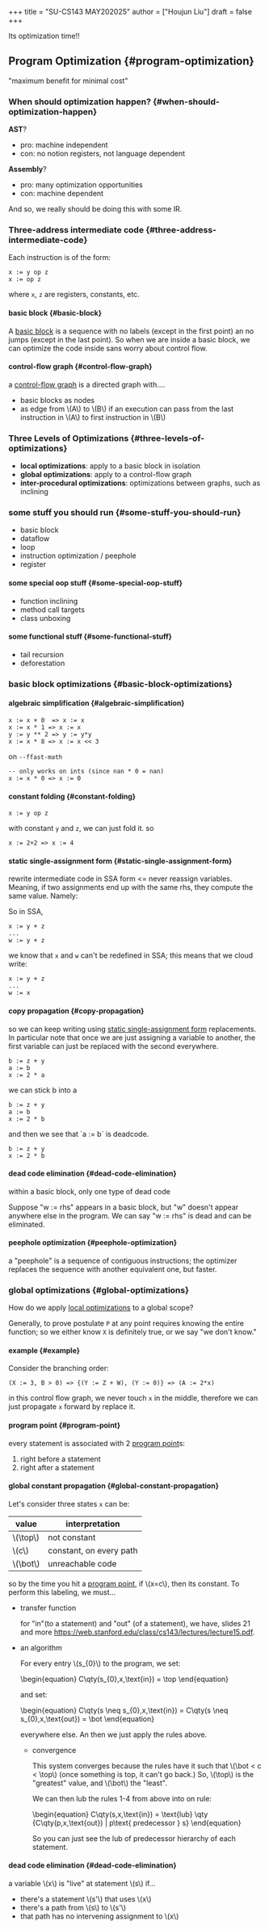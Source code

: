 +++
title = "SU-CS143 MAY202025"
author = ["Houjun Liu"]
draft = false
+++

Its optimization time!!


## Program Optimization {#program-optimization}

"maximum benefit for minimal cost"


### When should optimization happen? {#when-should-optimization-happen}

**AST**?

-   pro: machine independent
-   con: no notion registers, not language dependent

**Assembly**?

-   pro: many optimization opportunities
-   con: machine dependent

And so, we really should be doing this with some IR.


### Three-address intermediate code {#three-address-intermediate-code}

Each instruction is of the form:

```nil
x := y op z
x := op z
```

where `x`, `z` are registers, constants, etc.


#### basic block {#basic-block}

A [basic block](#basic-block) is a sequence with no labels (except in the first point) an no jumps (except in the last point). So when we are inside a basic block, we can optimize the code inside sans worry about control flow.


#### control-flow graph {#control-flow-graph}

a [control-flow graph](#control-flow-graph) is a directed graph with....

-   basic blocks as nodes
-   as edge from \\(A\\) to \\(B\\) if an execution can pass from the last instruction in \\(A\\) to first instruction in \\(B\\)


### Three Levels of Optimizations {#three-levels-of-optimizations}

-   **local optimizations**: apply to a basic block in isolation
-   **global optimizations**: apply to a control-flow graph
-   **inter-procedural optimizations**: optimizations between graphs, such as inclining


### some stuff you should run {#some-stuff-you-should-run}

-   basic block
-   dataflow
-   loop
-   instruction optimization / peephole
-   register


#### some special oop stuff {#some-special-oop-stuff}

-   function inclining
-   method call targets
-   class unboxing


#### some functional stuff {#some-functional-stuff}

-   tail recursion
-   deforestation


### basic block optimizations {#basic-block-optimizations}


#### algebraic simplification {#algebraic-simplification}

```nil
x := x + 0  => x := x
x := x * 1 => x := x
y := y ** 2 => y := y*y
x := x * 8 => x := x << 3
```

on `--ffast-math`

```nil
-- only works on ints (since nan * 0 = nan)
x := x * 0 => x := 0
```


#### constant folding {#constant-folding}

```nil
x := y op z
```

with constant `y` and `z`, we can just fold it. so

```nil
x := 2+2 => x := 4
```


#### static single-assignment form {#static-single-assignment-form}

rewrite intermediate code in SSA form &lt;= never reassign variables. Meaning, if two assignments end up with the same rhs, they compute the same value. Namely:

So in SSA,

```nil
x := y + z
...
w := y + z
```

we know that `x` and `w` can't be redefined in SSA; this means that we cloud write:

```nil
x := y + z
...
w := x
```


#### copy propagation {#copy-propagation}

so we can keep writing using [static single-assignment form](#static-single-assignment-form) replacements. In particular note that once we are just assigning a variable to another, the first variable can just be replaced with the second everywhere.

```nil
b := z + y
a := b
x := 2 * a
```

we can stick b into a

```nil
b := z + y
a := b
x := 2 * b
```

and then we see that \`a := b\` is deadcode.

```nil
b := z + y
x := 2 * b
```


#### dead code elimination {#dead-code-elimination}

within a basic block, only one type of dead code

Suppose "w := rhs" appears in a basic block, but "w" doesn't appear anywhere else in the program. We can say "w := rhs" is dead and can be eliminated.


#### peephole optimization {#peephole-optimization}

a "peephole" is a sequence of contiguous instructions; the optimizer replaces the sequence with another equivalent one, but faster.


### global optimizations {#global-optimizations}

How do we apply [local optimizations](#basic-block-optimizations) to a global scope?

Generally, to prove postulate `P` at any point requires knowing the entire function; so we either know `X` is definitely true, or we say "we don't know."


#### example {#example}

Consider the branching order:

```nil
(X := 3, B > 0) => {(Y := Z + W), (Y := 0)} => (A := 2*x)
```

in this control flow graph, we never touch `x` in the middle, therefore we can just propagate `x` forward by replace it.


#### program point {#program-point}

every statement is associated with 2 [program point](#program-point)s:

1.  right before a statement
2.  right after a statement


#### global constant propagation {#global-constant-propagation}

Let's consider three states `x` can be:

| value      | interpretation          |
|------------|-------------------------|
| \\(\top\\) | not constant            |
| \\(c\\)    | constant, on every path |
| \\(\bot\\) | unreachable code        |

so by the time you hit a [program point](#program-point), if \\(x=c\\), then its constant. To perform this labeling, we must...

<!--list-separator-->

-  transfer function

    for "in"(to a statement) and "out" (of a statement), we have, slides 21 and more <https://web.stanford.edu/class/cs143/lectures/lecture15.pdf>.

<!--list-separator-->

-  an algorithm

    For every entry \\(s\_{0}\\) to the program, we set:

    \begin{equation}
    C\qty(s\_{0},x,\text{in}) = \top
    \end{equation}

    and set:

    \begin{equation}
    C\qty(s \neq s\_{0},x,\text{in}) = C\qty(s \neq s\_{0},x,\text{out}) = \bot
    \end{equation}

    everywhere else. An then we just apply the rules above.

    <!--list-separator-->

    -  convergence

        This system converges because the rules have it such that \\(\bot < c < \top\\) (once something is top, it can't go back.) So, \\(\top\\) is the "greatest" value, and \\(\bot\\) the "least".

        We can then lub the rules 1-4 from above into on rule:

        \begin{equation}
        C\qty(s,x,\text{in}) = \text{lub} \qty {C\qty(p,x,\text{out}) | p\text{ predecessor } s}
        \end{equation}

        So you can just see the lub of predecessor hierarchy of each statement.


#### dead code elimination {#dead-code-elimination}

a variable \\(x\\) is "live" at statement \\(s\\) if...

-   there's a statement \\(s'\\) that uses \\(x\\)
-   there's a path from \\(s\\) to \\(s'\\)
-   that path has no intervening assignment to \\(x\\)

